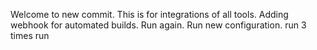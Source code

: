 Welcome to new commit.
This is for integrations of all tools.
Adding webhook for automated builds.
Run again.
Run new configuration.
run 3 times
run
